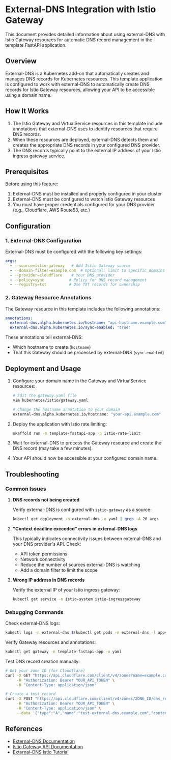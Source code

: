 # External-DNS Integration with Istio Gateway

This document provides detailed information about using external-DNS with Istio Gateway resources for automatic DNS record management in the template FastAPI application.

## Overview

External-DNS is a Kubernetes add-on that automatically creates and manages DNS records for Kubernetes resources. This template application is configured to work with external-DNS to automatically create DNS records for Istio Gateway resources, allowing your API to be accessible using a domain name.

## How It Works

1. The Istio Gateway and VirtualService resources in this template include annotations that external-DNS uses to identify resources that require DNS records.
2. When these resources are deployed, external-DNS detects them and creates the appropriate DNS records in your configured DNS provider.
3. The DNS records typically point to the external IP address of your Istio ingress gateway service.

## Prerequisites

Before using this feature:

1. External-DNS must be installed and properly configured in your cluster
2. External-DNS must be configured to watch Istio Gateway resources
3. You must have proper credentials configured for your DNS provider (e.g., Cloudflare, AWS Route53, etc.)

## Configuration

### 1. External-DNS Configuration

External-DNS must be configured with the following key settings:

```yaml
args:
  - --source=istio-gateway   # Add Istio Gateway source
  - --domain-filter=example.com  # Optional: limit to specific domains
  - --provider=cloudflare    # Your DNS provider
  - --policy=sync           # Policy for DNS record management
  - --registry=txt          # Use TXT records for ownership
```

### 2. Gateway Resource Annotations

The Gateway resource in this template includes the following annotations:

```yaml
annotations:
  external-dns.alpha.kubernetes.io/hostname: "api-hostname.example.com"
  external-dns.alpha.kubernetes.io/sync-enabled: "true"
```

These annotations tell external-DNS:
- Which hostname to create (`hostname`)
- That this Gateway should be processed by external-DNS (`sync-enabled`)

## Deployment and Usage

1. Configure your domain name in the Gateway and VirtualService resources:
   ```bash
   # Edit the gateway.yaml file
   vim kubernetes/istio/gateway.yaml
   
   # Change the hostname annotation to your domain
   external-dns.alpha.kubernetes.io/hostname: "your-api.example.com"
   ```

2. Deploy the application with Istio rate limiting:
   ```bash
   skaffold run -m template-fastapi-app -p istio-rate-limit
   ```

3. Wait for external-DNS to process the Gateway resource and create the DNS record (may take a few minutes).

4. Your API should now be accessible at your configured domain name.

## Troubleshooting

### Common Issues

1. **DNS records not being created**

   Verify external-DNS is configured with `istio-gateway` as a source:
   ```bash
   kubectl get deployment -n external-dns -o yaml | grep -A 20 args
   ```

2. **"Context deadline exceeded" errors in external-DNS logs**

   This typically indicates connectivity issues between external-DNS and your DNS provider's API. Check:
   - API token permissions
   - Network connectivity
   - Reduce the number of sources external-DNS is watching
   - Add a domain filter to limit the scope

3. **Wrong IP address in DNS records**

   Verify the external IP of your Istio ingress gateway:
   ```bash
   kubectl get service -n istio-system istio-ingressgateway
   ```

### Debugging Commands

Check external-DNS logs:
```bash
kubectl logs -n external-dns $(kubectl get pods -n external-dns -l app=external-dns -o name | head -n 1)
```

Verify Gateway resources and annotations:
```bash
kubectl get gateway -n template-fastapi-app -o yaml
```

Test DNS record creation manually:
```bash
# Get your zone ID (for Cloudflare)
curl -X GET "https://api.cloudflare.com/client/v4/zones?name=example.com" \
     -H "Authorization: Bearer YOUR_API_TOKEN" \
     -H "Content-Type: application/json"

# Create a test record
curl -X POST "https://api.cloudflare.com/client/v4/zones/ZONE_ID/dns_records" \
     -H "Authorization: Bearer YOUR_API_TOKEN" \
     -H "Content-Type: application/json" \
     --data '{"type":"A","name":"test-external-dns.example.com","content":"192.168.1.1","ttl":120,"proxied":false}'
```

## References

- [External-DNS Documentation](https://github.com/kubernetes-sigs/external-dns)
- [Istio Gateway API Documentation](https://istio.io/latest/docs/reference/config/networking/gateway/)
- [External-DNS Istio Tutorial](https://github.com/kubernetes-sigs/external-dns/blob/master/docs/tutorials/istio.md) 